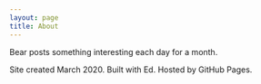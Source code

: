 ```yaml
---
layout: page
title: About
---
```


Bear posts something interesting each day for a month.

Site created March 2020. Built with Ed. Hosted by GitHub Pages.
